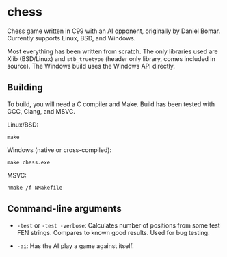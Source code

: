 # chess

Chess game written in C99 with an AI opponent, originally by Daniel Bomar.
Currently supports Linux, BSD, and Windows.

Most everything has been written from scratch. The only libraries used are
Xlib (BSD/Linux) and `stb_truetype` (header only library, comes included
in source). The Windows build uses the Windows API directly.

## Building

To build, you will need a C compiler and Make. Build has been tested with
GCC, Clang, and MSVC.

Linux/BSD:

	make

Windows (native or cross-compiled):

	make chess.exe

MSVC:

	nmake /f NMakefile

## Command-line arguments

* `-test` or `-test -verbose`: Calculates number of positions from some
  test FEN strings. Compares to known good results. Used for bug testing.

* `-ai`: Has the AI play a game against itself.
